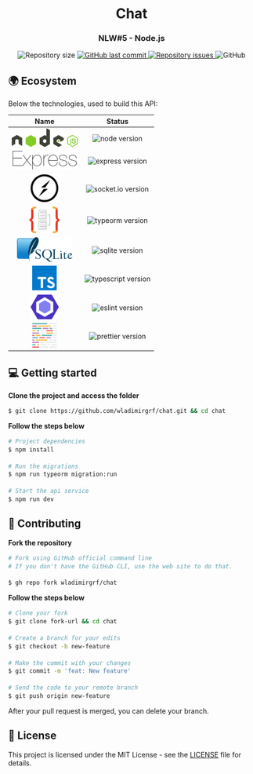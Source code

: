 <h1 align="center">
  Chat
</h1>

<h3 align="center">
  NLW#5 - Node.js
</h3>

<p align="center">
  <img alt="Repository size" src="https://img.shields.io/github/repo-size/wladimirgrf/chat?color=%238257E5">

  <a href="https://github.com/wladimirgrf/chat/commits/master">
    <img alt="GitHub last commit" src="https://img.shields.io/github/last-commit/wladimirgrf/chat?color=%238257E5">
  </a>

  <a href="https://github.com/wladimirgrf/gobarber-api/issues">
    <img alt="Repository issues" src="https://img.shields.io/github/issues/wladimirgrf/gobarber-api?color=%238257E5">
  </a>

  <img alt="GitHub" src="https://img.shields.io/github/license/wladimirgrf/chat?color=%238257E5">
</p>


## 🌍 Ecosystem

Below the technologies, used to build this API:

|                      Name                                   |                         Status                          |
|:-----------------------------------------------------------:|:-------------------------------------------------------:|
|<img height="38" src=".github/assets/nodejs.svg"> | <img alt="node version" src="https://img.shields.io/badge/nodejs-v14.17-blue?color=%238257E5"> |
|<img height="38" src=".github/assets/express.svg"> | <img alt="express version" src="https://img.shields.io/badge/express-v4.17.1-blue?color=%238257E5"> |
|<img height="58" src=".github/assets/socket-io.svg"> | <img alt="socket.io version" src="https://img.shields.io/badge/socket.io-v4.1.2-blue?color=%238257E5"> |
|<img height="55" src=".github/assets/typeorm.png"> | <img alt="typeorm version" src="https://img.shields.io/badge/typeorm-v0.2.34-blue?color=%238257E5"> |
|<img height="50" src=".github/assets/sqlite.svg"> | <img alt="sqlite version" src="https://img.shields.io/badge/sqlite-v5.0.2-blue?color=%238257E5"> |
|<img height="50" src=".github/assets/typescript.svg"> | <img alt="typescript version" src="https://img.shields.io/badge/typescript-v4.2.4-blue?color=%238257E5"> |
|<img height="50" src=".github/assets/eslint.svg"> | <img alt="eslint version" src="https://img.shields.io/badge/eslint-v7.28.0-blue?color=%238257E5"> |
|<img height="50" src=".github/assets/prettier.svg"> | <img alt="prettier version" src="https://img.shields.io/badge/prettier-v2.3.1-blue?color=%238257E5"> |


## 💻 Getting started

**Clone the project and access the folder**

```bash
$ git clone https://github.com/wladimirgrf/chat.git && cd chat
```

**Follow the steps below**

```bash
# Project dependencies
$ npm install

# Run the migrations
$ npm run typeorm migration:run   

# Start the api service
$ npm run dev
```

## 🤝 Contributing

**Fork the repository**

```bash
# Fork using GitHub official command line
# If you don't have the GitHub CLI, use the web site to do that.

$ gh repo fork wladimirgrf/chat
```

**Follow the steps below**

```bash
# Clone your fork
$ git clone fork-url && cd chat

# Create a branch for your edits
$ git checkout -b new-feature

# Make the commit with your changes
$ git commit -m 'feat: New feature'

# Send the code to your remote branch
$ git push origin new-feature
```

After your pull request is merged, you can delete your branch.

## 📝 License

This project is licensed under the MIT License - see the [LICENSE](LICENSE) file for details.
